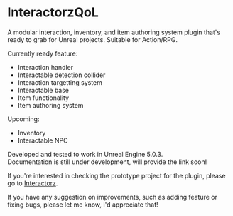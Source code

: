 # InteractorzQoL
A modular interaction, inventory, and item authoring system plugin that's ready to grab for Unreal projects.
Suitable for Action/RPG.

Currently ready feature:
+ Interaction handler
+ Interactable detection collider
+ Interaction targetting system
+ Interactable base
+ Item functionality
+ Item authoring system

Upcoming:
+ Inventory
+ Interactable NPC

Developed and tested to work in Unreal Engine 5.0.3.<br>
Documentation is still under development, will provide the link soon!<br>

If you're interested in checking the prototype project for the plugin, please go to [Interactorz](https://github.com/zakiandiga/Interactorz).

If you have any suggestion on improvements, such as adding feature or fixing bugs, please let me know, I'd appreciate that!
